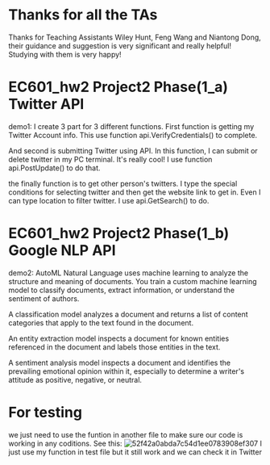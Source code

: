 # Thanks for all the TAs 

Thanks for Teaching Assistants Wiley Hunt, Feng Wang and Niantong Dong, their guidance and suggestion is very significant and really helpful!
Studying with them is very happy!

# EC601_hw2 Project2 Phase(1_a) Twitter API
demo1:
I create 3 part for 3 different functions.
First function is getting my Twitter Account info. This use function api.VerifyCredentials() to complete.

And second is submitting Twitter using API. In this function, I can submit or delete twitter in my PC terminal. 
It's really cool! I use function api.PostUpdate() to do that.

the finally function is to get other person's twitters. I type the special conditions for selecting twitter and 
then get the website link to get in. Even I can type location to filter twitter. I use api.GetSearch() to do.


# EC601_hw2 Project2 Phase(1_b) Google NLP API
demo2:
AutoML Natural Language uses machine learning to analyze the structure and meaning of documents. You train a custom machine learning model to classify documents, extract information, or understand the sentiment of authors.

A classification model analyzes a document and returns a list of content categories that apply to the text found in the document.

An entity extraction model inspects a document for known entities referenced in the document and labels those entities in the text.

A sentiment analysis model inspects a document and identifies the prevailing emotional opinion within it, especially to determine a writer's attitude as positive, negative, or neutral.


# For testing
we just need to use the funtion in another file to make sure our code is working in any coditions.
See this:
![52f42a0abda7c54d1ee0783908ef307](https://user-images.githubusercontent.com/87682737/139463497-3568bcbc-c180-4e90-b0fb-d6cbf94e818a.png)
I just use my function in test file but it still work and we can check it in Twitter
